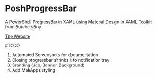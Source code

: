 # PoshProgressBar
A PowerShell ProgressBar in XAML using Material Design in XAML Toolkit from ButchersBoy

[The Website](http://tiberriver256.github.io/PoshProgressBar/ "The Website")

#TODO

1. Automated Screenshots for documentation
2. Closing progressbar shrinks it to notification tray
3. Branding (.ico, Banner, Background)
4. Add MahApps styling
